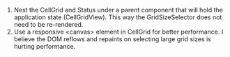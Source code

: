 1. Nest the CellGrid and Status under a parent component that will hold
the application state (CellGridView). This way the GridSizeSelector
does not need to be re-rendered.
2. Use a responsive &lt;canvas&gt; element in CellGrid for better performance. I
believe the DOM reflows and repaints on selecting large grid sizes is hurting
performance.
